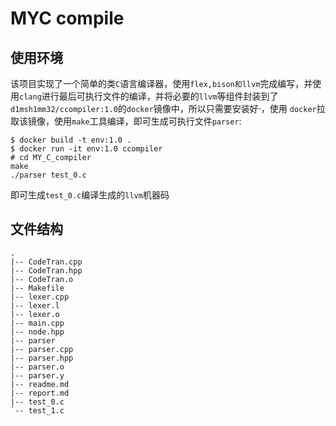 # MYC compile

## 使用环境
该项目实现了一个简单的类`C`语言编译器，使用`flex,bison和llvm`完成编写，并使用`clang`进行最后可执行文件的编译，并将必要的`llvm`等组件封装到了`d1msh1mm32/ccompiler:1.0`的`docker`镜像中，所以只需要安装好·，使用 `docker`拉取该镜像，使用`make`工具编译，即可生成可执行文件`parser`:

```shell
$ docker build -t env:1.0 .
$ docker run -it env:1.0 ccompiler 
# cd MY_C_compiler
make 
./parser test_0.c
```

即可生成`test_0.c`编译生成的`llvm`机器码
## 文件结构

```shell
.
|-- CodeTran.cpp
|-- CodeTran.hpp
|-- CodeTran.o
|-- Makefile
|-- lexer.cpp
|-- lexer.l
|-- lexer.o
|-- main.cpp
|-- node.hpp
|-- parser
|-- parser.cpp
|-- parser.hpp
|-- parser.o
|-- parser.y
|-- readme.md
|-- report.md
|-- test_0.c
`-- test_1.c
```